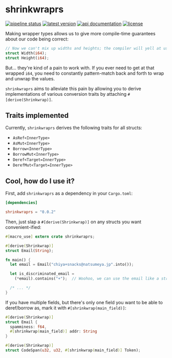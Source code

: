 # shrinkwraprs

[![pipeline status](https://gitlab.com/williamyaoh/shrinkwraprs/badges/master/pipeline.svg)](https://gitlab.com/williamyaoh/shrinkwraprs/commits/master)
[![latest version](https://img.shields.io/crates/v/shrinkwraprs.svg)](https://crates.io/crates/shrinkwraprs)
[![api documentation](https://docs.rs/shrinkwraprs/badge.svg)](https://docs.rs/shrinkwraprs)
[![license](https://img.shields.io/badge/license-BSD--3-ff69b4.svg)](https://gitlab.com/williamyaoh/shrinkwraprs/blob/master/LICENSE)

Making wrapper types allows us to give more compile-time
guarantees about our code being correct:

```rust
// Now we can't mix up widths and heights; the compiler will yell at us!
struct Width(i64);
struct Height(i64);
```

But... they're kind of a pain to work with. If you ever need to get at
that wrapped `i64`, you need to constantly pattern-match back and forth
to wrap and unwrap the values.

`shrinkwraprs` aims to alleviate this pain by allowing you to derive
implementations of various conversion traits by attaching
`#[derive(Shrinkwrap)]`.

## Traits implemented

Currently, `shrinkwraprs` derives the following traits for all structs:

* `AsRef<InnerType>`
* `AsMut<InnerType>`
* `Borrow<InnerType>`
* `BorrowMut<InnerType>`
* `Deref<Target=InnerType>`
* `DerefMut<Target=InnerType>`

## Cool, how do I use it?

First, add `shrinkwraprs` as a dependency in your `Cargo.toml`:

```toml
[dependencies]

shrinkwraprs = "0.0.2"
```

Then, just slap a `#[derive(Shrinkwrap)]` on any structs you want
convenient-ified:

```rust
#[macro_use] extern crate shrinkwraprs;

#[derive(Shrinkwrap)]
struct Email(String);

fn main() {
  let email = Email("chiya+snacks@natsumeya.jp".into());

  let is_discriminated_email =
    (*email).contains("+");  // Woohoo, we can use the email like a string!

  /* ... */
}
```

If you have multiple fields, but there's only one field you want to be able
to deref/borrow as, mark it with `#[shrinkwrap(main_field)]`:

```rust
#[derive(Shrinkwrap)]
struct Email {
  spamminess: f64,
  #[shrinkwrap(main_field)] addr: String
}

#[derive(Shrinkwrap)]
struct CodeSpan(u32, u32, #[shrinkwrap(main_field)] Token);
```
